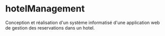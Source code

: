# hotelManagement
Conception et réalisation d'un système informatisé d'une application web de gestion des reservations dans un hotel.
